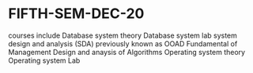 # FIFTH-SEM-DEC-20
courses include
Database system theory
Database system lab
system design and analysis (SDA) previously known as OOAD
Fundamental of Management
Design and anaysis of Algorithms
Operating system theory
Operating system Lab
